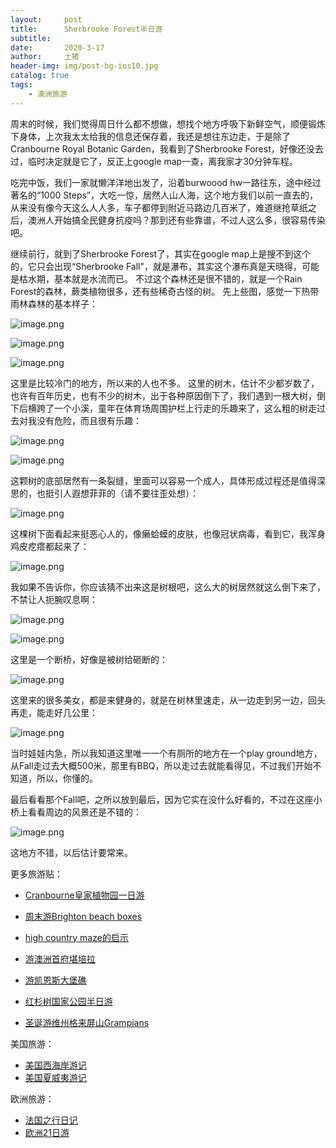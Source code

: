 ```yaml
---
layout:     post
title:      Sherbrooke Forest半日游
subtitle:   
date:       2020-3-17
author:     土猪
header-img: img/post-bg-ios10.jpg
catalog: true
tags:
    - 澳洲旅游
---
```


周末的时候，我们觉得周日什么都不想做，想找个地方呼吸下新鲜空气，顺便锻炼下身体，上次我太太给我的信息还保存着，我还是想往东边走，于是除了Cranbourne Royal Botanic Garden，我看到了Sherbrooke Forest，好像还没去过，临时决定就是它了，反正上google map一查，离我家才30分钟车程。 




吃完中饭，我们一家就懒洋洋地出发了，沿着burwoood hw一路往东，途中经过著名的“1000 Steps”，大吃一惊，居然人山人海，这个地方我们以前一直去的，从来没有像今天这么人人多，车子都停到附近马路边几百米了，难道继抢草纸之后，澳洲人开始搞全民健身抗疫吗？那到还有些靠谱，不过人这么多，很容易传染吧。 




继续前行，就到了Sherbrooke Forest了，其实在google map上是搜不到这个的，它只会出现“Sherbrooke Fall"，就是瀑布，其实这个瀑布真是天晓得，可能是枯水期，基本就是水流而已。 不过这个森林还是很不错的，就是一个Rain Forest的森林，蕨类植物很多，还有些稀奇古怪的树。 先上些图，感觉一下热带雨林森林的基本样子：



![image.png](https://cdn.steemitimages.com/DQmexQeXpDnrrnszuUGgBtPmt9pcZ3zvncgZ8frbbZ97rit/image.png)


![image.png](https://cdn.steemitimages.com/DQmYrDiqnSQNGp2U1KzCTwcgp5GVYW3obt9dCDDaGMGvTUH/image.png)


![image.png](https://cdn.steemitimages.com/DQmUzpZA3QGbYofpF1DMyTDRm7jhX6HkLHBeRSTYmWGHn38/image.png)



这里是比较冷门的地方，所以来的人也不多。 这里的树木，估计不少都岁数了，也许有百年历史，也有不少的树木，出于各种原因倒下了，我们遇到一根大树，倒下后横跨了一个小溪，童年在体育场周围护栏上行走的乐趣来了，这么粗的树走过去对我没有危险，而且很有乐趣：


![image.png](https://cdn.steemitimages.com/DQma57cDKdpfFfaBLsocJ1yNQgYWMp5yWPB7DoNXztRc42g/image.png)

![image.png](https://cdn.steemitimages.com/DQmQ15VUSnjNidJPM7RicTzzHHdabp7e3Sg6m5UPaeuve9M/image.png)


这颗树的底部居然有一条裂缝，里面可以容易一个成人，具体形成过程还是值得深思的，也挺引人遐想菲菲的（请不要往歪处想）：

![image.png](https://cdn.steemitimages.com/DQmcaAPoUYVBojPQVi7BiYgwEWb1C9Rk4op9QUf6o1RGgM8/image.png)


这棵树下面看起来挺恶心人的，像癞蛤蟆的皮肤，也像冠状病毒，看到它，我浑身鸡皮疙瘩都起来了：

![image.png](https://cdn.steemitimages.com/DQmfPWCvMbNSaxxK2RX3i4uXm5QiLdFCYtQ2J5n9VYghXFe/image.png)



我如果不告诉你，你应该猜不出来这是树根吧，这么大的树居然就这么倒下来了，不禁让人扼腕叹息啊：

![image.png](https://cdn.steemitimages.com/DQmVcbuzXDaPT1X7ahFrbfNf8B1E3XKwyGCDQkumQkhc4HX/image.png)

![image.png](https://cdn.steemitimages.com/DQmP3jNrKwGDXcpn9iHTsztgtAM2zWuiA54ow9bPScs5oFV/image.png)


这里是一个断桥，好像是被树给砸断的：


![image.png](https://cdn.steemitimages.com/DQmdxW9uv9XKsznRpNj6rDBu7RHhF2rhBdM2Acm2Urn4H8Q/image.png)


这里来的很多美女，都是来健身的，就是在树林里速走，从一边走到另一边，回头再走，能走好几公里：

![image.png](https://cdn.steemitimages.com/DQmd4Ee51kWABsgNKVvJ5aPEEmvCVfPf5UQ4td4UVquyGBR/image.png)



当时娃娃内急，所以我知道这里唯一一个有厕所的地方在一个play ground地方，从Fall走过去大概500米，那里有BBQ，所以走过去就能看得见，不过我们开始不知道，所以，你懂的。


最后看看那个Fall吧，之所以放到最后，因为它实在没什么好看的，不过在这座小桥上看看周边的风景还是不错的：


![image.png](https://cdn.steemitimages.com/DQmRNzvso5AtLSTGo4XysygEqq1utWfNAme1YUHbKh5kNPu/image.png)



这地方不错，以后估计要常来。 


更多旅游贴：

- [Cranbourne皇家植物园一日游](http://livinginau.life/2020/03/12/Cranbourne%E7%9A%87%E5%AE%B6%E6%A4%8D%E7%89%A9%E5%9B%AD%E4%B8%80%E6%97%A5%E6%B8%B8/)

- [周末游Brighton beach boxes](http://livinginau.life/2018/10/11/%E5%91%A8%E6%9C%AB%E6%B8%B8Brighton-beach-boxes/)
- 
  [high country maze的启示](http://livinginau.life/2018/02/16/high-country-maze%E7%9A%84%E5%90%AF%E7%A4%BA/)

- 
  [游澳洲首府堪培拉](http://livinginau.life/2018/01/16/%E6%B8%B8%E6%BE%B3%E6%B4%B2%E9%A6%96%E5%BA%9C%E5%A0%AA%E5%9F%B9%E6%8B%89/)

- [游凯恩斯大堡礁](http://livinginau.life/2018/01/10/%E6%B8%B8%E5%87%AF%E6%81%A9%E6%96%AF%E5%A4%A7%E5%A0%A1%E7%A4%81/)

- [红杉树国家公园半日游](http://livinginau.life/2020/02/23/%E7%BA%A2%E6%9D%89%E6%A0%91%E5%9B%BD%E5%AE%B6%E5%85%AC%E5%9B%AD%E5%8D%8A%E6%97%A5%E6%B8%B8/)

- [圣诞游维州格来屏山Grampians](http://livinginau.life/2018/12/24/%E5%9C%A3%E8%AF%9E%E6%97%85%E6%B8%B8-%E6%BE%B3%E5%A4%A7%E5%88%A9%E4%BA%9A%E7%BB%B4%E5%B7%9EGrampians/)


美国旅游：

- [美国西海岸游记](http://livinginau.life/2017/10/11/%E7%BE%8E%E5%9B%BD%E8%A5%BF%E6%B5%B7%E5%B2%B8%E6%B8%B8%E8%AE%B0/)
- [美国夏威夷游记](http://livinginau.life/2020/01/31/%E7%BE%8E%E5%9B%BD%E5%A4%8F%E5%A8%81%E5%A4%B7%E6%B8%B8%E8%AE%B0/)


欧洲旅游：

- [法国之行日记](http://livinginau.life/2005/04/23/%E6%B3%95%E5%9B%BD%E4%B9%8B%E6%B8%B8/)
- [欧洲21日游](http://livinginau.life/2019/02/22/%E6%AC%A7%E6%B4%B221%E6%97%A5%E6%B8%B8%E5%87%86%E5%A4%87%E7%AF%87/)



